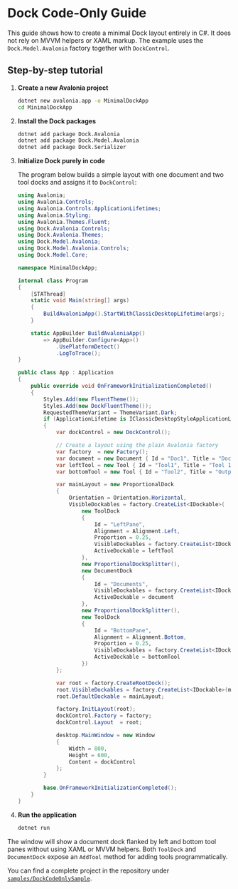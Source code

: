 # Dock Code-Only Guide

This guide shows how to create a minimal Dock layout entirely in C#. It does not rely on MVVM helpers or XAML markup. The example uses the `Dock.Model.Avalonia` factory together with `DockControl`.

## Step-by-step tutorial

1. **Create a new Avalonia project**

   ```bash
   dotnet new avalonia.app -o MinimalDockApp
   cd MinimalDockApp
   ```

2. **Install the Dock packages**

   ```bash
   dotnet add package Dock.Avalonia
   dotnet add package Dock.Model.Avalonia
   dotnet add package Dock.Serializer
   ```

3. **Initialize Dock purely in code**

   The program below builds a simple layout with one document and two tool docks and assigns it to `DockControl`:

   ```csharp
   using Avalonia;
   using Avalonia.Controls;
   using Avalonia.Controls.ApplicationLifetimes;
   using Avalonia.Styling;
   using Avalonia.Themes.Fluent;
   using Dock.Avalonia.Controls;
   using Dock.Avalonia.Themes;
   using Dock.Model.Avalonia;
   using Dock.Model.Avalonia.Controls;
   using Dock.Model.Core;

   namespace MinimalDockApp;

   internal class Program
   {
       [STAThread]
       static void Main(string[] args)
       {
           BuildAvaloniaApp().StartWithClassicDesktopLifetime(args);
       }

       static AppBuilder BuildAvaloniaApp()
           => AppBuilder.Configure<App>()
               .UsePlatformDetect()
               .LogToTrace();
   }

   public class App : Application
   {
       public override void OnFrameworkInitializationCompleted()
       {
           Styles.Add(new FluentTheme());
           Styles.Add(new DockFluentTheme());
           RequestedThemeVariant = ThemeVariant.Dark;
           if (ApplicationLifetime is IClassicDesktopStyleApplicationLifetime desktop)
           {
               var dockControl = new DockControl();

               // Create a layout using the plain Avalonia factory
               var factory  = new Factory();
               var document = new Document { Id = "Doc1", Title = "Document" };
               var leftTool = new Tool { Id = "Tool1", Title = "Tool 1" };
               var bottomTool = new Tool { Id = "Tool2", Title = "Output" };

               var mainLayout = new ProportionalDock
               {
                   Orientation = Orientation.Horizontal,
                   VisibleDockables = factory.CreateList<IDockable>(
                       new ToolDock
                       {
                           Id = "LeftPane",
                           Alignment = Alignment.Left,
                           Proportion = 0.25,
                           VisibleDockables = factory.CreateList<IDockable>(leftTool),
                           ActiveDockable = leftTool
                       },
                       new ProportionalDockSplitter(),
                       new DocumentDock
                       {
                           Id = "Documents",
                           VisibleDockables = factory.CreateList<IDockable>(document),
                           ActiveDockable = document
                       },
                       new ProportionalDockSplitter(),
                       new ToolDock
                       {
                           Id = "BottomPane",
                           Alignment = Alignment.Bottom,
                           Proportion = 0.25,
                           VisibleDockables = factory.CreateList<IDockable>(bottomTool),
                           ActiveDockable = bottomTool
                       })
               };

               var root = factory.CreateRootDock();
               root.VisibleDockables = factory.CreateList<IDockable>(mainLayout);
               root.DefaultDockable = mainLayout;

               factory.InitLayout(root);
               dockControl.Factory = factory;
               dockControl.Layout  = root;

               desktop.MainWindow = new Window
               {
                   Width = 800,
                   Height = 600,
                   Content = dockControl
               };
           }

           base.OnFrameworkInitializationCompleted();
       }
   }
   ```

4. **Run the application**

   ```bash
   dotnet run
   ```

The window will show a document dock flanked by left and bottom tool panes without using XAML or MVVM helpers.
Both `ToolDock` and `DocumentDock` expose an `AddTool` method for adding tools programmatically.

You can find a complete project in the repository under
[`samples/DockCodeOnlySample`](../samples/DockCodeOnlySample).
